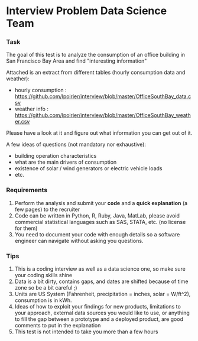 Interview Problem Data Science Team
===================================

### Task 

The goal of this test is to analyze the consumption of an office building in San Francisco Bay Area and find "interesting information" 

Attached is an extract from different tables (hourly consumption data and weather):
- hourly consumption : https://github.com/lpoirier/interview/blob/master/OfficeSouthBay_data.csv
- weather info : https://github.com/lpoirier/interview/blob/master/OfficeSouthBay_weather.csv

Please have a look at it and figure out what information you can get out of it.

A few ideas of questions (not mandatory nor exhaustive):
- building operation characteristics
- what are the main drivers of consumption
- existence of solar / wind generators or electric vehicle loads
- etc.

### Requirements

1.  Perform the analysis and submit your __code__ and a __quick explanation__ (a few pages) to the recruiter 
2.  Code can be written in Python, R, Ruby, Java, MatLab, please avoid commercial statistical languages such as SAS, STATA, etc. (no license for them)
3.  You need to document your code with enough details so a software engineer can navigate without asking you questions.

### Tips

1.  This is a coding interview as well as a data science one, so make sure your coding skills shine
2.  Data is a bit dirty, contains gaps, and dates are shifted because of time zone so be a bit careful ;)
3.  Units are US System (Fahrenheit, precipitation = inches, solar = W/ft^2),  consumption is in kWh.
4.  Ideas of how to exploit your findings for new products, limitations to your approach, external data sources you would like to use, or anything to fill the gap between a prototype and a deployed product, are good comments to put in the explanation
5.  This test is not intended to take you more than a few hours
